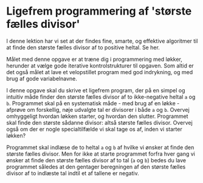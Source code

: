 # Ligefrem programmering af 'største fælles divisor'

I denne lektion har vi set at der findes fine, smarte, og effektive algoritmer til at finde den største fælles divisor af to positive heltal. Se her.

Målet med denne opgave er at træne dig i programmering med løkker, herunder at vælge gode iterative kontrolstrukturer til opgaven. Som altid er det også målet at lave et velopstillet program med god indrykning, og med brug af gode variabelnavne.

I denne opgave skal du skrive et ligefrem program, der på en simpel og intuitiv måde finder den største fælles divisor af to ikke-negative heltal `a` og `b`. Programmet skal på en systematisk måde - med brug af en løkke - afprøve om forskellig, nøje udvalgte tal er divisorer i både `a` og `b`. Overvej omhyggeligt hvordan løkken starter, og hvordan den slutter. Programmet skal finde den største sådanne divisor: altså største fælles divisor. Overvej også om der er nogle specialtilfælde vi skal tage os af, inden vi starter løkken?

Programmet skal indlæse de to heltal `a` og `b` af hvilke vi ønsker at finde den største fælles divisor. Men for ikke at starte programmet forfra hver gang vi ønsker at finde den største fælles divisor af to tal (`a` og `b`) bedes du lave programmet således at den gentager beregningen af den største fælles divisor af to indlæste tal indtil et af tallene er negativ.

